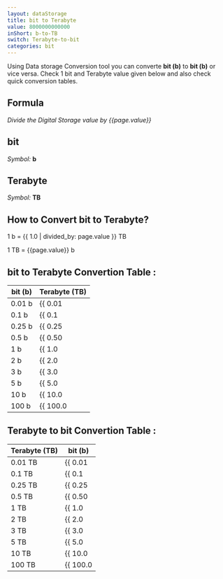 ```yaml
---
layout: dataStorage
title: bit to Terabyte
value: 8000000000000
inShort: b-to-TB
switch: Terabyte-to-bit
categories: bit
---
```


Using Data storage Conversion tool you can converte **bit (b)** to **bit (b)** or vice versa. Check 1 bit and Terabyte value given below and also check quick conversion tables.

## Formula
*Divide the Digital Storage value by {{page.value}}*

## bit
*Symbol:* **b**

## Terabyte
*Symbol:* **TB**

## How to Convert bit to Terabyte?

1 b = {{ 1.0 | divided_by: page.value }} TB

1 TB = {{page.value}} b


## bit to Terabyte Convertion Table :

| bit (b) | Terabyte (TB) |
| ---- | ---- |
| 0.01 b | {{ 0.01 | divided_by: page.value | round: 12 }} TB |
| 0.1 b | {{ 0.1 | divided_by: page.value | round: 12 }} TB |
| 0.25 b | {{ 0.25 | divided_by: page.value | round: 12 }} TB |
| 0.5 b | {{ 0.50 | divided_by: page.value | round: 12 }} TB |
| 1 b | {{ 1.0 | divided_by: page.value | round: 12 }} TB |
| 2 b | {{ 2.0 | divided_by: page.value | round: 12 }} TB |
| 3 b | {{ 3.0 | divided_by: page.value | round: 12 }} TB |
| 5 b | {{ 5.0 | divided_by: page.value | round: 12 }} TB |
| 10 b | {{ 10.0 | divided_by: page.value | round: 12 }} TB |
| 100 b | {{ 100.0 | divided_by: page.value | round: 12 }} TB |

## Terabyte to bit Convertion Table :

| Terabyte (TB) | bit (b) |
| ---- | ---- |
| 0.01 TB | {{ 0.01 | times: page.value | round: 12 }} b |
| 0.1 TB | {{ 0.1 | times: page.value | round: 12 }} b |
| 0.25 TB | {{ 0.25 | times: page.value | round: 12 }} b |
| 0.5 TB | {{ 0.50 | times: page.value | round: 12 }} b |
| 1 TB | {{ 1.0 | times: page.value | round: 12 }} b |
| 2 TB | {{ 2.0 | times: page.value | round: 12 }} b |
| 3 TB | {{ 3.0 | times: page.value | round: 12 }} b |
| 5 TB | {{ 5.0 | times: page.value | round: 12 }} b |
| 10 TB | {{ 10.0 | times: page.value | round: 12 }} b |
| 100 TB | {{ 100.0 | times: page.value | round: 12 }} b |


<script>
document.getElementById('selectInput')[0].selected = true
document.getElementById('selectOutput')[16].selected = true
</script>

